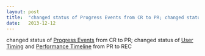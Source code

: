 ```yaml
---
layout: post
title:  "changed status of Progress Events from CR to PR; changed status of User Timing and Performance Timeline from PR to REC"
date:   2013-12-12
---
```


changed status of <a href="http://www.w3.org/TR/progress-events/">Progress Events</a> from CR to PR; changed status of <a href="http://www.w3.org/TR/user-timing/">User Timing</a> and <a href="http://www.w3.org/TR/performance-timeline/">Performance Timeline</a> from PR to REC


